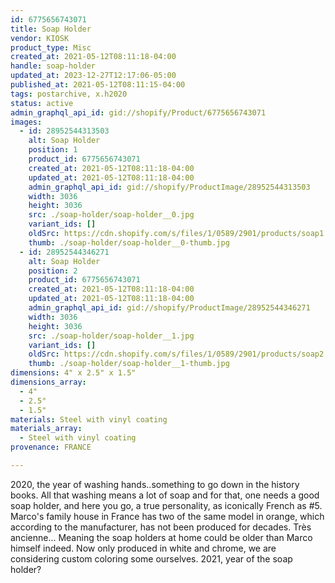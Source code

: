 ```yaml
---
id: 6775656743071
title: Soap Holder
vendor: KIOSK
product_type: Misc
created_at: 2021-05-12T08:11:18-04:00
handle: soap-holder
updated_at: 2023-12-27T12:17:06-05:00
published_at: 2021-05-12T08:11:15-04:00
tags: postarchive, x.h2020
status: active
admin_graphql_api_id: gid://shopify/Product/6775656743071
images:
  - id: 28952544313503
    alt: Soap Holder
    position: 1
    product_id: 6775656743071
    created_at: 2021-05-12T08:11:18-04:00
    updated_at: 2021-05-12T08:11:18-04:00
    admin_graphql_api_id: gid://shopify/ProductImage/28952544313503
    width: 3036
    height: 3036
    src: ./soap-holder/soap-holder__0.jpg
    variant_ids: []
    oldSrc: https://cdn.shopify.com/s/files/1/0589/2901/products/soap1.jpg?v=1620821478
    thumb: ./soap-holder/soap-holder__0-thumb.jpg
  - id: 28952544346271
    alt: Soap Holder
    position: 2
    product_id: 6775656743071
    created_at: 2021-05-12T08:11:18-04:00
    updated_at: 2021-05-12T08:11:18-04:00
    admin_graphql_api_id: gid://shopify/ProductImage/28952544346271
    width: 3036
    height: 3036
    src: ./soap-holder/soap-holder__1.jpg
    variant_ids: []
    oldSrc: https://cdn.shopify.com/s/files/1/0589/2901/products/soap2.jpg?v=1620821478
    thumb: ./soap-holder/soap-holder__1-thumb.jpg
dimensions: 4" x 2.5" x 1.5"
dimensions_array:
  - 4"
  - 2.5"
  - 1.5"
materials: Steel with vinyl coating
materials_array:
  - Steel with vinyl coating
provenance: FRANCE

---
```


2020, the year of washing hands..something to go down in the history books. All that washing means a lot of soap and for that, one needs a good soap holder, and here you go, a true personality, as iconically French as #5. Marco's family house in France has two of the same model in orange, which according to the manufacturer, has not been produced for decades. Très ancienne... Meaning the soap holders at home could be older than Marco himself indeed. Now only produced in white and chrome, we are considering custom coloring some ourselves. 2021, year of the soap holder?